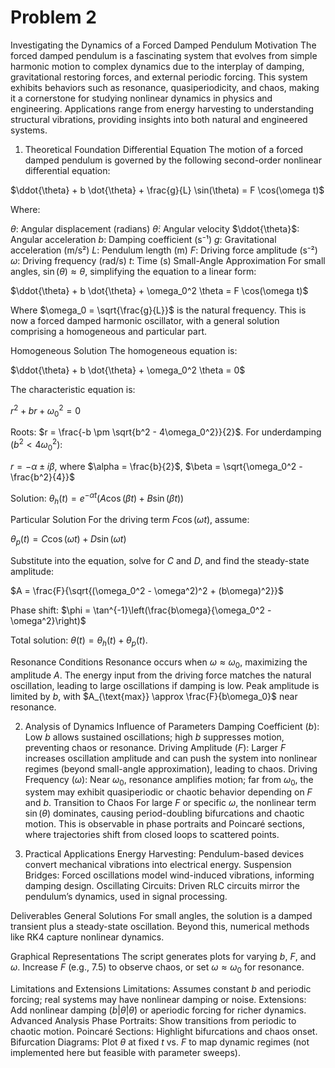 # Problem 2 
Investigating the Dynamics of a Forced Damped Pendulum
Motivation
The forced damped pendulum is a fascinating system that evolves from simple harmonic motion to complex dynamics due to the interplay of damping, gravitational restoring forces, and external periodic forcing. This system exhibits behaviors such as resonance, quasiperiodicity, and chaos, making it a cornerstone for studying nonlinear dynamics in physics and engineering. Applications range from energy harvesting to understanding structural vibrations, providing insights into both natural and engineered systems.

1. Theoretical Foundation
Differential Equation
The motion of a forced damped pendulum is governed by the following second-order nonlinear differential equation:

$\ddot{\theta} + b \dot{\theta} + \frac{g}{L} \sin(\theta) = F \cos(\omega t)$

Where:

$\theta$: Angular displacement (radians)
$\dot{\theta}$: Angular velocity
$\ddot{\theta}$: Angular acceleration
$b$: Damping coefficient (s⁻¹)
$g$: Gravitational acceleration (m/s²)
$L$: Pendulum length (m)
$F$: Driving force amplitude (s⁻²)
$\omega$: Driving frequency (rad/s)
$t$: Time (s)
Small-Angle Approximation
For small angles, $\sin(\theta) \approx \theta$, simplifying the equation to a linear form:

$\ddot{\theta} + b \dot{\theta} + \omega_0^2 \theta = F \cos(\omega t)$

Where $\omega_0 = \sqrt{\frac{g}{L}}$ is the natural frequency. This is now a forced damped harmonic oscillator, with a general solution comprising a homogeneous and particular part.

Homogeneous Solution
The homogeneous equation is:

$\ddot{\theta} + b \dot{\theta} + \omega_0^2 \theta = 0$

The characteristic equation is:

$r^2 + b r + \omega_0^2 = 0$

Roots: $r = \frac{-b \pm \sqrt{b^2 - 4\omega_0^2}}{2}$. For underdamping ($b^2 < 4\omega_0^2$):

$r = -\alpha \pm i\beta$, where $\alpha = \frac{b}{2}$, $\beta = \sqrt{\omega_0^2 - \frac{b^2}{4}}$

Solution: $\theta_h(t) = e^{-\alpha t} (A \cos(\beta t) + B \sin(\beta t))$

Particular Solution
For the driving term $F \cos(\omega t)$, assume:

$\theta_p(t) = C \cos(\omega t) + D \sin(\omega t)$

Substitute into the equation, solve for $C$ and $D$, and find the steady-state amplitude:

$A = \frac{F}{\sqrt{(\omega_0^2 - \omega^2)^2 + (b\omega)^2}}$

Phase shift: $\phi = \tan^{-1}\left(\frac{b\omega}{\omega_0^2 - \omega^2}\right)$

Total solution: $\theta(t) = \theta_h(t) + \theta_p(t)$.

Resonance Conditions
Resonance occurs when $\omega \approx \omega_0$, maximizing the amplitude $A$. The energy input from the driving force matches the natural oscillation, leading to large oscillations if damping is low. Peak amplitude is limited by $b$, with $A_{\text{max}} \approx \frac{F}{b\omega_0}$ near resonance.

2. Analysis of Dynamics
Influence of Parameters
Damping Coefficient ($b$): Low $b$ allows sustained oscillations; high $b$ suppresses motion, preventing chaos or resonance.
Driving Amplitude ($F$): Larger $F$ increases oscillation amplitude and can push the system into nonlinear regimes (beyond small-angle approximation), leading to chaos.
Driving Frequency ($\omega$): Near $\omega_0$, resonance amplifies motion; far from $\omega_0$, the system may exhibit quasiperiodic or chaotic behavior depending on $F$ and $b$.
Transition to Chaos
For large $F$ or specific $\omega$, the nonlinear term $\sin(\theta)$ dominates, causing period-doubling bifurcations and chaotic motion. This is observable in phase portraits and Poincaré sections, where trajectories shift from closed loops to scattered points.

3. Practical Applications
Energy Harvesting: Pendulum-based devices convert mechanical vibrations into electrical energy.
Suspension Bridges: Forced oscillations model wind-induced vibrations, informing damping design.
Oscillating Circuits: Driven RLC circuits mirror the pendulum’s dynamics, used in signal processing.

Deliverables
General Solutions
For small angles, the solution is a damped transient plus a steady-state oscillation. Beyond this, numerical methods like RK4 capture nonlinear dynamics.

Graphical Representations
The script generates plots for varying $b$, $F$, and $\omega$. Increase $F$ (e.g., 7.5) to observe chaos, or set $\omega \approx \omega_0$ for resonance.

Limitations and Extensions
Limitations: Assumes constant $b$ and periodic forcing; real systems may have nonlinear damping or noise.
Extensions: Add nonlinear damping ($b|\dot{\theta}|\dot{\theta}$) or aperiodic forcing for richer dynamics.
Advanced Analysis
Phase Portraits: Show transitions from periodic to chaotic motion.
Poincaré Sections: Highlight bifurcations and chaos onset.
Bifurcation Diagrams: Plot $\theta$ at fixed $t$ vs. $F$ to map dynamic regimes (not implemented here but feasible with parameter sweeps).